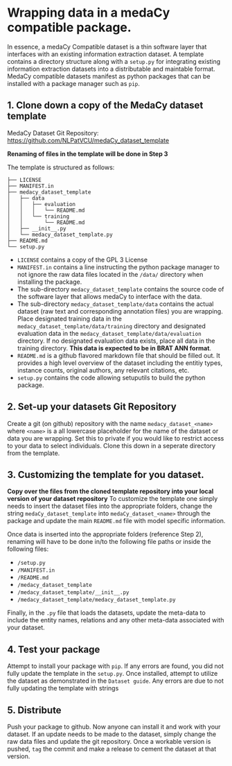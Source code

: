 # Wrapping data in a medaCy compatible package.

In essence, a medaCy Compatible dataset is a thin software layer that interfaces with an existing information extraction dataset. A template contains a directory structure along with a `setup.py` for integrating existing information extraction datasets into a distributable and maintable format. MedaCy compatible datasets manifest as python packages that can be installed with a package manager such as `pip`.

## 1. Clone down a copy of the MedaCy dataset template
MedaCy Dataset Git Repository: https://github.com/NLPatVCU/medaCy_dataset_template

**Renaming of files in the template will be done in Step 3**

The template is structured as follows:
```
├── LICENSE
├── MANIFEST.in
├── medacy_dataset_template
│   ├── data
│   │   ├── evaluation
│   │   │   └── README.md
│   │   └── training
│   │       └── README.md
│   ├── __init__.py
│   └── medacy_dataset_template.py
├── README.md
└── setup.py
```

- `LICENSE` contains a copy of the GPL 3 License
- `MANIFEST.in` contains a line instructing the python package manager to not ignore the raw data files located in the `/data/` directory when installing the package.
- The sub-directory `medacy_dataset_template` contains the source code of the software layer that allows medaCy to interface with the data.
- The sub-directory `medacy_dataset_template/data` contains the actual dataset (raw text and corresponding annotation files) you are wrapping. Place designated training data in the `medacy_dataset_template/data/training` directory and designated evaluation data in the `medacy_dataset_template/data/evaluation` directory. If no designated evaluation data exists, place all data in the training directory. **This data is expected to be in BRAT ANN format**.
- `README.md` is a github flavored markdown file that should be filled out. It provides a high level overview of the dataset including the entitiy types, instance counts, original authors, any relevant citations, etc.
- `setup.py` contains the code allowing setuputils to build the python package.


## 2. Set-up your datasets Git Repository
Create a git (on github) repository with the name `medacy_dataset_<name>` where `<name>` is a all lowercase placeholder for the name of the dataset or data you are wrapping. Set this to private if you would like to restrict access to your data to select individuals. Clone this down in a seperate directory from the template.

## 3. Customizing the template for you dataset.
**Copy over the files from the cloned template repository into your local version of your dataset repository**
To customize the template one simply needs to insert the dataset files into the appropriate folders, change the string `medaCy_dataset_template` into `medaCy_dataset_<name>` through the package and update the main `README.md` file with model specific information.

Once data is inserted into the appropriate folders (reference Step 2), renaming will have to be done in/to the following file paths or inside the following files:

- `/setup.py`
- `/MANIFEST.in`
- `/README.md`
- `/medacy_dataset_template`
- `/medacy_dataset_template/__init__.py`
- `/medacy_dataset_template/medacy_dataset_template.py`

Finally, in the `.py` file that loads the datasets, update the meta-data to include the entity names, relations and any other meta-data associated with your dataset.

## 4. Test your package
Attempt to install your package with `pip`. If any errors are found, you did not fully update the template in the `setup.py`. Once installed, attempt to utilize the dataset as demonstrated in the `Dataset guide`. Any errors are due to not fully updating the template with strings

## 5. Distribute
Push your package to github. Now anyone can install it and work with your dataset. If an update needs to be made to the dataset, simply change the raw data files and update the git repository. Once a workable version is pushed, `tag` the commit and make a release to cement the dataset at that version.
